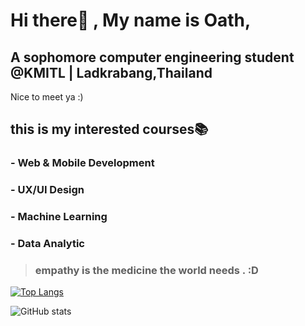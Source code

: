 # Hi there👋 , My name is Oath,
## A sophomore computer engineering student @KMITL | Ladkrabang,Thailand


Nice to meet ya :)

## this is my interested courses📚
### - Web & Mobile Development 
### - UX/UI Design 
### - Machine Learning 
### - Data Analytic 

> ### empathy is the medicine the world needs . :D

[![Top Langs](https://github-readme-stats.vercel.app/api/top-langs/?username=aphisit-ths&layout=compact)](https://github.com/anuraghazra/github-readme-stats)


![GitHub stats](https://github-readme-stats.vercel.app/api?username=aphisit-ths&show_icons=true)  



